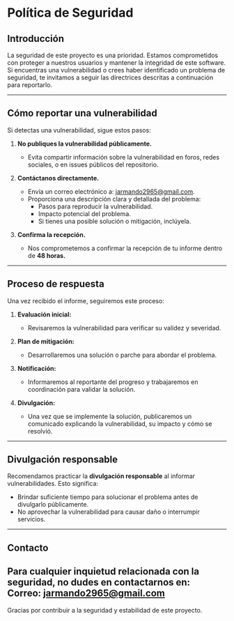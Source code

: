 # Política de Seguridad

## Introducción
La seguridad de este proyecto es una prioridad. Estamos comprometidos con proteger a nuestros usuarios y mantener la integridad de este software. Si encuentras una vulnerabilidad o crees haber identificado un problema de seguridad, te invitamos a seguir las directrices descritas a continuación para reportarlo.

---

## Cómo reportar una vulnerabilidad
Si detectas una vulnerabilidad, sigue estos pasos:

1. **No publiques la vulnerabilidad públicamente.**
   - Evita compartir información sobre la vulnerabilidad en foros, redes sociales, o en issues públicos del repositorio.

2. **Contáctanos directamente.**
   - Envía un correo electrónico a: [jarmando2965@gmail.com](mailto:jarmando2965@gmail.com).
   - Proporciona una descripción clara y detallada del problema:
     - Pasos para reproducir la vulnerabilidad.
     - Impacto potencial del problema.
     - Si tienes una posible solución o mitigación, inclúyela.

3. **Confirma la recepción.**
   - Nos comprometemos a confirmar la recepción de tu informe dentro de **48 horas.**

---

## Proceso de respuesta
Una vez recibido el informe, seguiremos este proceso:

1. **Evaluación inicial:**
   - Revisaremos la vulnerabilidad para verificar su validez y severidad.

2. **Plan de mitigación:**
   - Desarrollaremos una solución o parche para abordar el problema.

3. **Notificación:**
   - Informaremos al reportante del progreso y trabajaremos en coordinación para validar la solución.

4. **Divulgación:**
   - Una vez que se implemente la solución, publicaremos un comunicado explicando la vulnerabilidad, su impacto y cómo se resolvió.

---

## Divulgación responsable
Recomendamos practicar la **divulgación responsable** al informar vulnerabilidades. Esto significa:

- Brindar suficiente tiempo para solucionar el problema antes de divulgarlo públicamente.
- No aprovechar la vulnerabilidad para causar daño o interrumpir servicios.

---

## Contacto
Para cualquier inquietud relacionada con la seguridad, no dudes en contactarnos en:  
**Correo:** [jarmando2965@gmail.com](mailto:jarmando2965@gmail.com)  
--

Gracias por contribuir a la seguridad y estabilidad de este proyecto.
